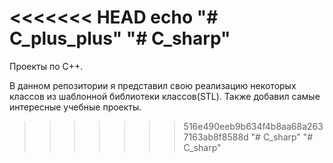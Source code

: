 <<<<<<< HEAD
echo "# C_plus_plus" 
"# C_sharp" 
=======
Проекты по C++.

В данном репозитории я представил свою реализацию некоторых классов из шаблонной библиотеки классов(STL). Также добавил самые интересные учебные проекты.
>>>>>>> 516e490eeb9b634f4b8aa68a2637163ab8f8588d
"# C_sharp" 
"# C_sharp" 
